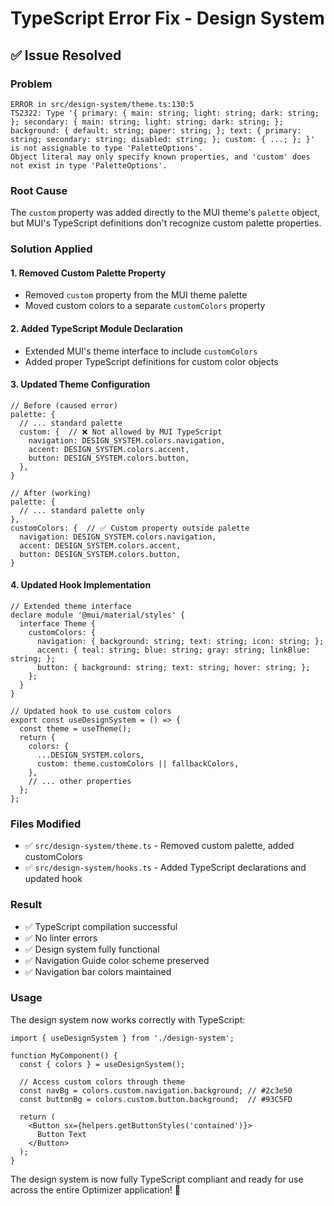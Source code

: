 # TypeScript Error Fix - Design System

## ✅ Issue Resolved

### **Problem**
```
ERROR in src/design-system/theme.ts:130:5
TS2322: Type '{ primary: { main: string; light: string; dark: string; }; secondary: { main: string; light: string; dark: string; }; background: { default: string; paper: string; }; text: { primary: string; secondary: string; disabled: string; }; custom: { ...; }; }' is not assignable to type 'PaletteOptions'.
Object literal may only specify known properties, and 'custom' does not exist in type 'PaletteOptions'.
```

### **Root Cause**
The `custom` property was added directly to the MUI theme's `palette` object, but MUI's TypeScript definitions don't recognize custom palette properties.

### **Solution Applied**

#### **1. Removed Custom Palette Property**
- Removed `custom` property from the MUI theme palette
- Moved custom colors to a separate `customColors` property

#### **2. Added TypeScript Module Declaration**
- Extended MUI's theme interface to include `customColors`
- Added proper TypeScript definitions for custom color objects

#### **3. Updated Theme Configuration**
```tsx
// Before (caused error)
palette: {
  // ... standard palette
  custom: {  // ❌ Not allowed by MUI TypeScript
    navigation: DESIGN_SYSTEM.colors.navigation,
    accent: DESIGN_SYSTEM.colors.accent,
    button: DESIGN_SYSTEM.colors.button,
  },
}

// After (working)
palette: {
  // ... standard palette only
},
customColors: {  // ✅ Custom property outside palette
  navigation: DESIGN_SYSTEM.colors.navigation,
  accent: DESIGN_SYSTEM.colors.accent,
  button: DESIGN_SYSTEM.colors.button,
}
```

#### **4. Updated Hook Implementation**
```tsx
// Extended theme interface
declare module '@mui/material/styles' {
  interface Theme {
    customColors: {
      navigation: { background: string; text: string; icon: string; };
      accent: { teal: string; blue: string; gray: string; linkBlue: string; };
      button: { background: string; text: string; hover: string; };
    };
  }
}

// Updated hook to use custom colors
export const useDesignSystem = () => {
  const theme = useTheme();
  return {
    colors: {
      ...DESIGN_SYSTEM.colors,
      custom: theme.customColors || fallbackColors,
    },
    // ... other properties
  };
};
```

### **Files Modified**
- ✅ `src/design-system/theme.ts` - Removed custom palette, added customColors
- ✅ `src/design-system/hooks.ts` - Added TypeScript declarations and updated hook

### **Result**
- ✅ TypeScript compilation successful
- ✅ No linter errors
- ✅ Design system fully functional
- ✅ Navigation Guide color scheme preserved
- ✅ Navigation bar colors maintained

### **Usage**
The design system now works correctly with TypeScript:

```tsx
import { useDesignSystem } from './design-system';

function MyComponent() {
  const { colors } = useDesignSystem();
  
  // Access custom colors through theme
  const navBg = colors.custom.navigation.background; // #2c3e50
  const buttonBg = colors.custom.button.background;  // #93C5FD
  
  return (
    <Button sx={helpers.getButtonStyles('contained')}>
      Button Text
    </Button>
  );
}
```

The design system is now fully TypeScript compliant and ready for use across the entire Optimizer application! 🎉
